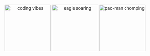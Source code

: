 <p align="center">
  <img src="https://media.giphy.com/media/26tPplGWjN0xLybiU/giphy.gif" width="150" alt="coding vibes">
  <img src="https://media.giphy.com/media/l0HlMnVyz255b5p5K/giphy.gif" width="150" alt="eagle soaring">
  <img src="https://media.giphy.com/media/v1.Y2lkPTc5MGI3NjExYzEwMzA2YzA5ZjNhN2Q0ZmY0NzJkMjI5ZmQwYTg1MTVjMjMwZTUyMyZlcD12MV9pbnRlcm5hbF9naWZzX2dpZklkJmN0PWc/YSi0qRkmISxNqLJD7n/giphy.gif" width="150" alt="pac-man chomping">
</p>
